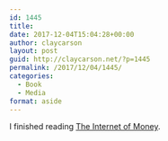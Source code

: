 ```yaml
---
id: 1445
title: 
date: 2017-12-04T15:04:28+00:00
author: claycarson
layout: post
guid: http://claycarson.net/?p=1445
permalink: /2017/12/04/1445/
categories:
  - Book
  - Media
format: aside
---
```

I finished reading [The Internet of Money](https://www.amazon.com/Internet-Money-Andreas-M-Antonopoulos-ebook/dp/B01L9WM0H8/ref=tmm_kin_swatch_0?_encoding=UTF8&qid=&sr=).